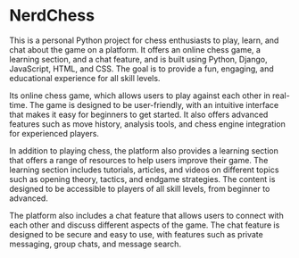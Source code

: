 # NerdChess
This is a personal Python project for chess enthusiasts to play, learn, and chat about the game on a platform. It offers an online chess game, a learning section, and a chat feature, and is built using Python, Django, JavaScript, HTML, and CSS. The goal is to provide a fun, engaging, and educational experience for all skill levels.

Its online chess game, which allows users to play against each other in real-time. The game is designed to be user-friendly, with an intuitive interface that makes it easy for beginners to get started. It also offers advanced features such as move history, analysis tools, and chess engine integration for experienced players.

In addition to playing chess, the platform also provides a learning section that offers a range of resources to help users improve their game. The learning section includes tutorials, articles, and videos on different topics such as opening theory, tactics, and endgame strategies. The content is designed to be accessible to players of all skill levels, from beginner to advanced.

The platform also includes a chat feature that allows users to connect with each other and discuss different aspects of the game. The chat feature is designed to be secure and easy to use, with features such as private messaging, group chats, and message search.
